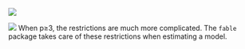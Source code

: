 ![](https://i.imgur.com/jinR4KT.png)

![](https://i.imgur.com/Gtj0BmT.png)
When p≥3, the restrictions are much more complicated. The `fable` package takes care of these restrictions when estimating a model.